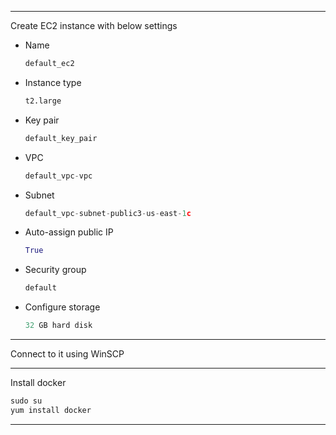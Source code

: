 ------------------------------------------------------------------------------------------------------------------------------
Create EC2 instance with below settings</br>
- Name
  ```python
  default_ec2
  ```
- Instance type
  ```python
  t2.large
  ```
- Key pair
  ```python
  default_key_pair
  ```
- VPC
  ```python
  default_vpc-vpc
  ```
- Subnet
  ```python
  default_vpc-subnet-public3-us-east-1c
  ```
- Auto-assign public IP
  ```python
  True
  ```
- Security group
  ```python
  default
  ```
- Configure storage
  ```python
  32 GB hard disk
  ```

------------------------------------------------------------------------------------------------------------------------------
Connect to it using WinSCP</br>


------------------------------------------------------------------------------------------------------------------------------
Install docker</br>
```python
sudo su
yum install docker
```

------------------------------------------------------------------------------------------------------------------------------
